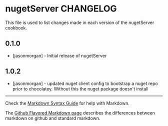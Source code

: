 nugetServer CHANGELOG
=====================

This file is used to list changes made in each version of the nugetServer cookbook.

0.1.0
-----
- [jasonmorgan] - Initial release of nugetServer

1.0.2
-----
- [jasonmorgan] - updated nuget client config to bootstrap a nuget repo prior to chocolatey.  Without this the nuget package doesn't install

- - -
Check the [Markdown Syntax Guide](http://daringfireball.net/projects/markdown/syntax) for help with Markdown.

The [Github Flavored Markdown page](http://github.github.com/github-flavored-markdown/) describes the differences between markdown on github and standard markdown.
